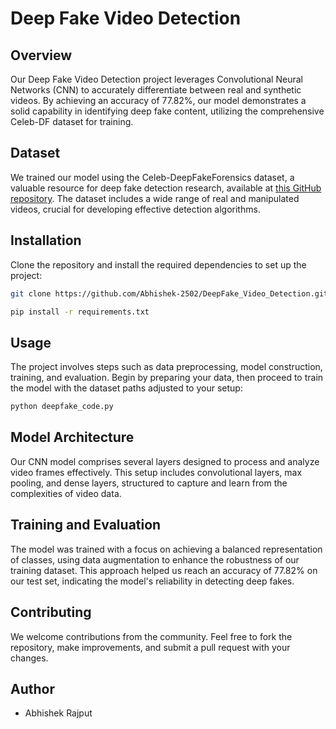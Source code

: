 # Deep Fake Video Detection

## Overview

Our Deep Fake Video Detection project leverages Convolutional Neural Networks (CNN) to accurately differentiate between real and synthetic videos. By achieving an accuracy of 77.82%, our model demonstrates a solid capability in identifying deep fake content, utilizing the comprehensive Celeb-DF dataset for training.

## Dataset

We trained our model using the Celeb-DeepFakeForensics dataset, a valuable resource for deep fake detection research, available at [this GitHub repository](https://github.com/yuezunli/celeb-deepfakeforensics). The dataset includes a wide range of real and manipulated videos, crucial for developing effective detection algorithms.

## Installation

Clone the repository and install the required dependencies to set up the project:

```bash
git clone https://github.com/Abhishek-2502/DeepFake_Video_Detection.git
```
```bash
pip install -r requirements.txt
```

## Usage

The project involves steps such as data preprocessing, model construction, training, and evaluation. Begin by preparing your data, then proceed to train the model with the dataset paths adjusted to your setup:

```bash
python deepfake_code.py
 ```
## Model Architecture

Our CNN model comprises several layers designed to process and analyze video frames effectively. This setup includes convolutional layers, max pooling, and dense layers, structured to capture and learn from the complexities of video data.

## Training and Evaluation

The model was trained with a focus on achieving a balanced representation of classes, using data augmentation to enhance the robustness of our training dataset. This approach helped us reach an accuracy of 77.82% on our test set, indicating the model's reliability in detecting deep fakes.

## Contributing

We welcome contributions from the community. Feel free to fork the repository, make improvements, and submit a pull request with your changes.

## Author
- Abhishek Rajput
